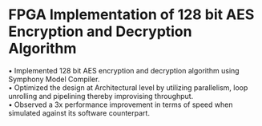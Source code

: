 # FPGA Implementation of 128 bit AES Encryption and Decryption Algorithm                                       
•	Implemented 128 bit AES encryption and decryption algorithm using Symphony Model Compiler.   
•	Optimized the design at Architectural level by utilizing parallelism, loop unrolling and pipelining thereby improvising throughput.  
•	Observed a 3x performance improvement in terms of speed when simulated against its software counterpart.
